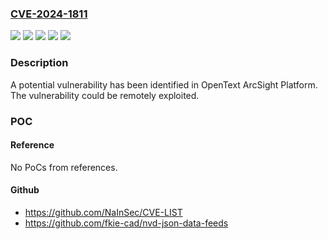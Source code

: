 ### [CVE-2024-1811](https://cve.mitre.org/cgi-bin/cvename.cgi?name=CVE-2024-1811)
![](https://img.shields.io/static/v1?label=Product&message=ArcSight%20Platform&color=blue)
![](https://img.shields.io/static/v1?label=Version&message=23.2.0%20&color=brightgreen)
![](https://img.shields.io/static/v1?label=Version&message=23.3.0%20&color=brightgreen)
![](https://img.shields.io/static/v1?label=Version&message=24.1.0%20&color=brightgreen)
![](https://img.shields.io/static/v1?label=Vulnerability&message=Remote%20Vulnerability&color=brightgreen)

### Description

A potential vulnerability has been identified in OpenText ArcSight Platform. The vulnerability could be remotely exploited.

### POC

#### Reference
No PoCs from references.

#### Github
- https://github.com/NaInSec/CVE-LIST
- https://github.com/fkie-cad/nvd-json-data-feeds

